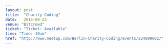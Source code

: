 ```yaml
---
layout: post
title:  "Charity Coding"
date:   2015-09-23
venue: "Bitcrowd"
ticket: "Ticket: Available"
time: "Time: 10am"
href: "http://www.meetup.com/Berlin-Charity-Coding/events/224899002/"
---
```

<!-- fill in the URL of your event host page if you haven't enough
information for a detail page, so the event link won't point on the
detail page at all -->


